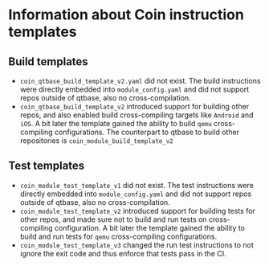 # Information about Coin instruction templates

## Build templates

* ``coin_qtbase_build_template_v2.yaml`` did not exist. The build instructions were directly embedded into
  ``module_config.yaml`` and did not support repos outside of qtbase, also no cross-compilation.
* ``coin_qtbase_build_template_v2`` introduced support for building other repos, and also enabled
  build cross-compiling targets like ``Android`` and ``iOS``.
  A bit later the template gained the ability to build ``qemu`` cross-compiling configurations.
  The counterpart to qtbase to build other repositories is ``coin_module_build_template_v2``

## Test templates

* ``coin_module_test_template_v1`` did not exist. The test instructions were directly embedded into
  ``module_config.yaml`` and did not support repos outside of qtbase, also no cross-compilation.
* ``coin_module_test_template_v2`` introduced support for building tests for other repos, and made
  sure not to build and run tests on cross-compiling configuration. A bit later the template gained
  the ability to build and run tests for ``qemu`` cross-compiling configurations.
* ``coin_module_test_template_v3`` changed the run test instructions to not ignore the exit code
  and thus enforce that tests pass in the CI.
